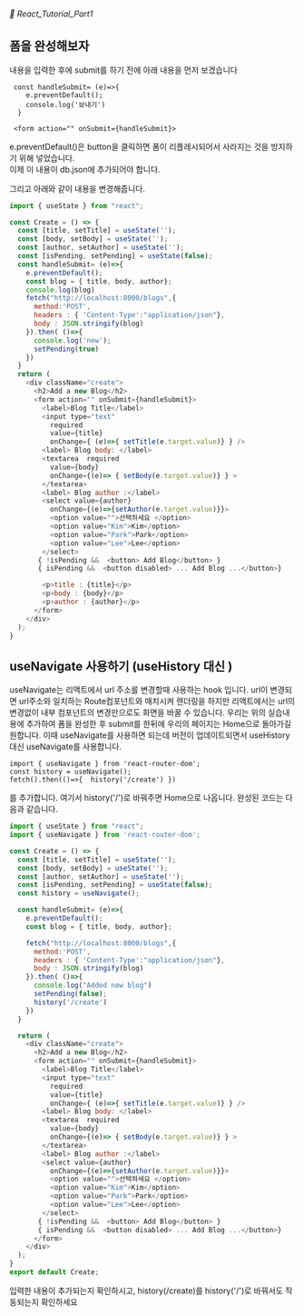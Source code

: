 ###### 🌵 React_Tutorial_Part1

## 폼을 완성해보자   

내용을 입력한 후에 submit를 하기 전에 아래 내용을 먼저 보겠습니다  
``` 
 const handleSubmit= (e)=>{  
    e.preventDefault();
    console.log('보내기')
  }

 <form action="" onSubmit={handleSubmit}>
```    
e.preventDefault()은 button을 클릭하면 폼이 리플레시되어서 사라지는 것을 방지하기 위해 넣었습니다.  
이제 이 내용이 db.json에 추가되어야 합니다.  

그리고 아래와 같이 내용을 변경해줍니다. 
``` javascript
import { useState } from "react";

const Create = () => {
  const [title, setTitle] = useState('');
  const [body, setBody] = useState('');
  const [author, setAuthor] = useState('');
  const [isPending, setPending] = useState(false);
  const handleSubmit= (e)=>{  
    e.preventDefault();
    const blog = { title, body, author};
    console.log(blog)
    fetch("http://localhost:8000/blogs",{ 
      method:'POST',
      headers : { 'Content-Type':"application/json"},
      body : JSON.stringify(blog)
    }).then( ()=>{
      console.log('new');
      setPending(true)
    })
  }
  return (  
    <div className="create">
      <h2>Add a new Blog</h2>
      <form action="" onSubmit={handleSubmit}>
        <label>Blog Title</label>
        <input type="text" 
          required
          value={title}
          onChange={ (e)=>{ setTitle(e.target.value)} } />
        <label> Blog body: </label>
        <textarea  required 
          value={body}
          onChange={(e)=> { setBody(e.target.value)} } >
        </textarea>
        <label> Blog author :</label>
        <select value={author} 
          onChange={(e)=>{setAuthor(e.target.value)}}>
          <option value="">선택하세요 </option>
          <option value="Kim">Kim</option>
          <option value="Park">Park</option>
          <option value="Lee">Lee</option>
        </select>
       { !isPending &&  <button> Add Blog</button> }
       { isPending &&  <button disabled> ... Add Blog ...</button>}

        <p>title : {title}</p>
        <p>body : {body}</p>
        <p>author : {author}</p>
      </form>
    </div>
  );
}

``` 

## useNavigate 사용하기 (useHistory 대신 )

useNavigate는 리액트에서 url 주소를 변경할때 사용하는 hook 입니다. url이 변경되면 url주소와 일치하는 Route컴포넌트와 매치시켜 렌더링을 하지만 리액트에서는 url의 변경없이 내부 컴포넌트의 변경만으로도 화면을 바꿀 수 있습니다. 
우리는 위의 실습내용에 추가하여 폼을 완성한 후 submit를 한뒤에 우리의 페이지는 Home으로 돌아가길 원합니다. 이때 useNavigate를 사용하면 되는데 버전이 업데이트되면서 useHistory대신 useNavigate를 사용합니다.   

``` 
import { useNavigate } from 'react-router-dom';
const history = useNavigate();  
fetch().then(()=>{  history('/create') })
``` 
를 추가합니다. 여기서  history('/')로 바꿔주면 Home으로 나옵니다.
완성된 코드는 다음과 같습니다.  


``` javascript 
import { useState } from "react";
import { useNavigate } from 'react-router-dom';

const Create = () => {
  const [title, setTitle] = useState('');
  const [body, setBody] = useState('');
  const [author, setAuthor] = useState('');
  const [isPending, setPending] = useState(false);
  const history = useNavigate();

  const handleSubmit= (e)=>{  
    e.preventDefault();
    const blog = { title, body, author};

    fetch("http://localhost:8000/blogs",{ 
      method:'POST',
      headers : { 'Content-Type':"application/json"},
      body : JSON.stringify(blog)
    }).then( ()=>{
      console.log("Added new blog")
      setPending(false);
      history('/create')
    })
  }

  return (  
    <div className="create">
      <h2>Add a new Blog</h2>
      <form action="" onSubmit={handleSubmit}>
        <label>Blog Title</label>
        <input type="text" 
          required
          value={title}
          onChange={ (e)=>{ setTitle(e.target.value)} } />
        <label> Blog body: </label>
        <textarea  required 
          value={body}
          onChange={(e)=> { setBody(e.target.value)} } >
        </textarea>
        <label> Blog author :</label>
        <select value={author} 
          onChange={(e)=>{setAuthor(e.target.value)}}>
          <option value="">선택하세요 </option>
          <option value="Kim">Kim</option>
          <option value="Park">Park</option>
          <option value="Lee">Lee</option>
        </select>
       { !isPending &&  <button> Add Blog</button> }
       { isPending &&  <button disabled> ... Add Blog ...</button>}
      </form>
    </div>
  );
}
export default Create;

```     
입력한 내용이 추가되는지 확인하시고, history(/create)를 history('/')로 바꿔서도 작동되는지 확인하세요  
